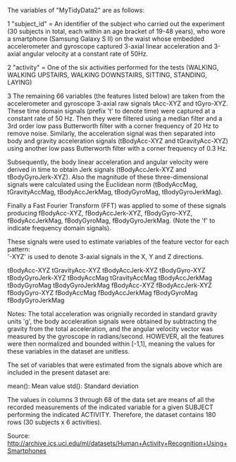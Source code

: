 The variables of "MyTidyData2" are as follows:

1 "subject_id" = An identifier of the subject who carried out the experiment (30 subjects in total, each within an age bracket of 19-48 years), who wore a smartphone (Samsung Galaxy S II) on the waist whose embedded accelerometer and gyroscope captured 3-axial linear acceleration and 3-axial angular velocity at a constant rate of 50Hz. 

2 "activity" = One of the six activities performed for the tests (WALKING, WALKING UPSTAIRS, WALKING DOWNSTAIRS, SITTING, STANDING, LAYING)

3 The remaining 66 variables (the features listed below) are taken from the accelerometer and gyroscope 3-axial raw signals tAcc-XYZ and tGyro-XYZ. These time domain signals (prefix 't' to denote time) were captured at a constant rate of 50 Hz. Then they were filtered using a median filter and a 3rd order low pass Butterworth filter with a corner frequency of 20 Hz to remove noise. Similarly, the acceleration signal was then separated into body and gravity acceleration signals (tBodyAcc-XYZ and tGravityAcc-XYZ) using another low pass Butterworth filter with a corner frequency of 0.3 Hz. 

Subsequently, the body linear acceleration and angular velocity were derived in time to obtain Jerk signals (tBodyAccJerk-XYZ and tBodyGyroJerk-XYZ). Also the magnitude of these three-dimensional signals were calculated using the Euclidean norm (tBodyAccMag, tGravityAccMag, tBodyAccJerkMag, tBodyGyroMag, tBodyGyroJerkMag). 

Finally a Fast Fourier Transform (FFT) was applied to some of these signals producing fBodyAcc-XYZ, fBodyAccJerk-XYZ, fBodyGyro-XYZ, fBodyAccJerkMag, fBodyGyroMag, fBodyGyroJerkMag. (Note the 'f' to indicate frequency domain signals). 

These signals were used to estimate variables of the feature vector for each pattern:  
'-XYZ' is used to denote 3-axial signals in the X, Y and Z directions.

tBodyAcc-XYZ
tGravityAcc-XYZ
tBodyAccJerk-XYZ
tBodyGyro-XYZ
tBodyGyroJerk-XYZ
tBodyAccMag
tGravityAccMag
tBodyAccJerkMag
tBodyGyroMag
tBodyGyroJerkMag
fBodyAcc-XYZ
fBodyAccJerk-XYZ
fBodyGyro-XYZ
fBodyAccMag
fBodyAccJerkMag
fBodyGyroMag
fBodyGyroJerkMag

Notes: 
The total acceleration was orignially recorded in standard gravity units 'g', the body acceleration signals were obtained by subtracting the gravity from the total acceleration, and the angular velocity vector was measured by the gyroscope in radians/second. HOWEVER, all the features were then normalized and bounded within [-1,1], meaning the values for these variables in the dataset are unitless.

The set of variables that were estimated from the signals above which are included in the present dataset are: 

mean(): Mean value
std(): Standard deviation

The values in columns 3 through 68 of the data set are means of all the recorded measurements of the indicated variable for a given SUBJECT performing the indicated ACTIVITY. Therefore, the dataset contains 180 rows (30 subjects x 6 activities).

Source: 
http://archive.ics.uci.edu/ml/datasets/Human+Activity+Recognition+Using+Smartphones
